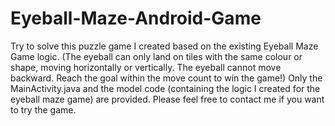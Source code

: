 # Eyeball-Maze-Android-Game
Try to solve this puzzle game I created based on the existing Eyeball Maze Game logic. (The eyeball can only land on tiles with the same colour or shape, moving horizontally or vertically. The eyeball cannot move backward. Reach the goal within the move count to win the game!) Only the MainActivity.java and the model code (containing the logic I created for the eyeball maze game) are provided. Please feel free to contact me if you want to try the game.

